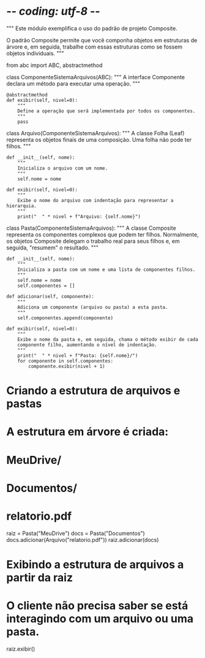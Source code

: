 # -*- coding: utf-8 -*-

"""
Este módulo exemplifica o uso do padrão de projeto Composite.

O padrão Composite permite que você componha objetos em estruturas de árvore
e, em seguida, trabalhe com essas estruturas como se fossem objetos individuais.
"""

from abc import ABC, abstractmethod


class ComponenteSistemaArquivos(ABC):
    """
    A interface Componente declara um método para executar uma operação.
    """

    @abstractmethod
    def exibir(self, nivel=0):
        """
        Define a operação que será implementada por todos os componentes.
        """
        pass


class Arquivo(ComponenteSistemaArquivos):
    """
    A classe Folha (Leaf) representa os objetos finais de uma composição.
    Uma folha não pode ter filhos.
    """

    def __init__(self, nome):
        """
        Inicializa o arquivo com um nome.
        """
        self.nome = nome

    def exibir(self, nivel=0):
        """
        Exibe o nome do arquivo com indentação para representar a hierarquia.
        """
        print("  " * nivel + f"Arquivo: {self.nome}")


class Pasta(ComponenteSistemaArquivos):
    """
    A classe Composite representa os componentes complexos que podem ter filhos.
    Normalmente, os objetos Composite delegam o trabalho real para seus filhos
    e, em seguida, "resumem" o resultado.
    """

    def __init__(self, nome):
        """
        Inicializa a pasta com um nome e uma lista de componentes filhos.
        """
        self.nome = nome
        self.componentes = []

    def adicionar(self, componente):
        """
        Adiciona um componente (arquivo ou pasta) a esta pasta.
        """
        self.componentes.append(componente)

    def exibir(self, nivel=0):
        """
        Exibe o nome da pasta e, em seguida, chama o método exibir de cada
        componente filho, aumentando o nível de indentação.
        """
        print("  " * nivel + f"Pasta: {self.nome}/")
        for componente in self.componentes:
            componente.exibir(nivel + 1)


# Criando a estrutura de arquivos e pastas
# A estrutura em árvore é criada:
# MeuDrive/
#   Documentos/
#     relatorio.pdf
raiz = Pasta("MeuDrive")
docs = Pasta("Documentos")
docs.adicionar(Arquivo("relatorio.pdf"))
raiz.adicionar(docs)

# Exibindo a estrutura de arquivos a partir da raiz
# O cliente não precisa saber se está interagindo com um arquivo ou uma pasta.
raiz.exibir()